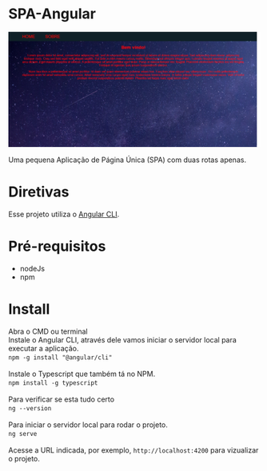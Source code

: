# SPA-Angular

<img src="src/assets/images/img_spa.png">

Uma pequena Aplicação de Página Única (SPA) com duas rotas apenas.


# Diretivas

Esse projeto utiliza o [Angular CLI](https://github.com/angular/angular-cli).

# Pré-requisitos
<ul>
	<li>nodeJs</li>
	<li>npm</li>
</ul>

# Install

Abra o CMD ou terminal<br/>
	Instale o Angular CLI, através dele vamos iniciar o servidor local para executar a aplicação.<br/>
`npm -g install "@angular/cli"` <br/><br/>
	Instale o Typescript que também tá no NPM.<br/>
`npm install -g typescript` <br/><br/>
	Para verificar se esta tudo certo<br/>
`ng --version` <br/><br/>
	Para iniciar o servidor local para rodar o projeto.<br/>
`ng serve`<br/><br/>
	Acesse a URL indicada, por exemplo, `http://localhost:4200` para vizualizar o projeto.<br/>
